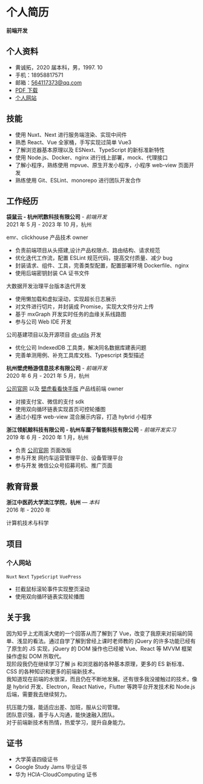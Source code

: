# 个人简历

**前端开发**

## 个人资料

- 黄诚拓，2020 届本科，男，1997. 10
- 手机：18958817571
- 邮箱：564117373@qq.com
- [PDF 下载](https://s1.huangchengtuo.com/pdf/黄诚拓前端简历2023.pdf)
- [个人网站](https://www.huangchengtuo.com)

## 技能

- 使用 Nuxt、Next 进行服务端渲染、实现中间件
- 熟悉 React、Vue 全家桶，手写实现过简单 Vue3
- 了解浏览器基本原理以及 ESNext、TypeScript 的新标准新特性
- 使用 Node.js、Docker、nginx 进行线上部署，mock、代理接口
- 了解小程序，熟练使用 mpvue、原生开发小程序，小程序 web-view 页面开发
- 熟练使用 Git、ESLint、monorepo 进行团队开发合作

## 工作经历

**袋鼠云 - 杭州玳数科技有限公司** - _前端开发_  
2021 年 5 月 - 2023 年 10 月，杭州

emr、clickhouse 产品技术 owner

- 负责前端项目从头搭建,设计产品权限点、路由结构、请求规范
- 优化迭代工作流，配置 ESLint 规范代码，提高交付质量、减少 bug
- 封装请求、组件、工具，完善类型配置，配置部署环境 Dockerfile、nginx
- 使用后端密钥封装 CA 证书文件


大数据开发治理平台版本迭代开发

- 使用懒加载和虚拟滚动，实现超长日志展示
- 对文件进行切片，并封装成 Promise，实现大文件分片上传
- 基于 mxGraph 开发实时任务的血缘关系线路图
- 参与公司 Web IDE 开发

公司基建项目以及开源项目 [dt-utils](https://github.com/DTStack/dt-utils) 开发

- 优化公司 IndexedDB 工具类，解决同名数据库建表问题
- 完善单测用例、补充工具库文档、Typescript 类型描述

**杭州壁虎畅游信息技术有限公司** - _前端开发_  
2020 年 6 月 - 2021 年 5 月，杭州

[公司官网](https://www.bihukankan.com) 以及 [壁虎看看快手版](https://www.bihukankan.com/main) 产品线前端 owner

- 对接支付宝、微信的支付 sdk
- 使用双向循环链表实现首页可控轮播图
- 通过小程序 web-view 混合展示内容，打造 hybrid 小程序

<QRCode />

**浙江领航鲸科技有限公司 - 杭州车厘子智能科技有限公司** - _前端开发实习_  
2019 年 6 月 - 2020 年 1 月，杭州

- 负责 [公司官网](http://www.ccclubs.com/) 页面改版
- 参与开发 网约车运营管理平台、设备管理平台
- 参与开发 微信公众号招募司机、推广页面

## 教育背景

**浙江中医药大学滨江学院，杭州** — _本科_  
2016 年 - 2020 年

计算机技术与科学

## 项目

### 个人网站

`Nuxt` `Next` `TypeScript` `VuePress`

- 拦截鼠标滚轮事件实现整页滚动
- 使用双向循环链表实现轮播图

## 关于我

因为知乎上尤雨溪大佬的一个回答从而了解到了 Vue，改变了我原来对前端的简单、浅显的看法。通过自学了解到曾经上课时老师教的 jQuery 的许多功能已经有了原生的 JS 实现，jQuery 的 DOM 操作也已经被 Vue、React 等 MVVM 框架操作虚拟 DOM 所取代。  
现阶段我仍在继续学习了解 js 和浏览器的各种基本原理，更多的 ES 新标准、CSS 的各种知识和更多的前端新技术。  
我知道现在前端的水很深，而且仍在不断地发展。还有很多我没接触过的技术，像是 hybrid 开发、Electron，React Native，Flutter 等跨平台开发技术和 Node.js 后端，需要我去继续努力。

抗压能力强，能适应出差、加班，服从公司管理。  
团队意识强，善于与人沟通，能快速融入团队。  
对于前端新技术有热情，热爱学习，提升自身能力。

## 证书

- 大学英语四级证书
- Google Study Jams 毕业证书
- 华为 HCIA-CloudComputing 证书

